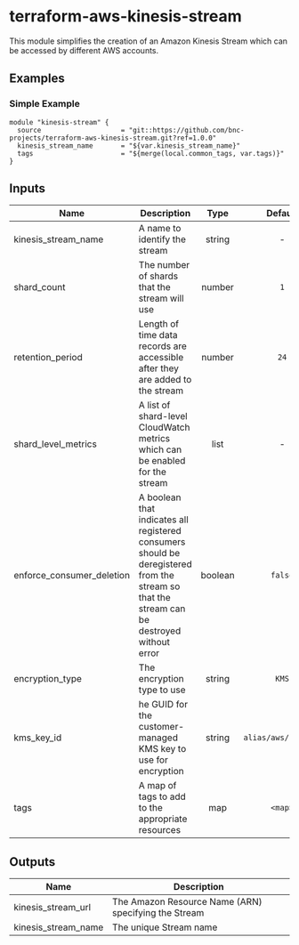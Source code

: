 # terraform-aws-kinesis-stream

This module simplifies the creation of an Amazon Kinesis Stream which can be accessed by different AWS accounts.

## Examples
### Simple Example

```
module "kinesis-stream" {
  source                    = "git::https://github.com/bnc-projects/terraform-aws-kinesis-stream.git?ref=1.0.0"
  kinesis_stream_name       = "${var.kinesis_stream_name}"
  tags                      = "${merge(local.common_tags, var.tags)}"
}
```

## Inputs

| Name | Description | Type | Default | Required |
|------|-------------|:----:|:-----:|:-----:|
| kinesis_stream_name | A name to identify the stream | string | - | yes |
| shard_count | The number of shards that the stream will use | number | `1` | no |
| retention_period | Length of time data records are accessible after they are added to the stream | number | `24` | no |
| shard_level_metrics | A list of shard-level CloudWatch metrics which can be enabled for the stream | list | - | no |
| enforce_consumer_deletion | A boolean that indicates all registered consumers should be deregistered from the stream so that the stream can be destroyed without error | boolean | `false` | no |
| encryption_type | The encryption type to use | string | `KMS` | no |
| kms_key_id | he GUID for the customer-managed KMS key to use for encryption| string | `alias/aws/kinesis` | no |
| tags | A map of tags to add to the appropriate resources | map | `<map>` | no |

## Outputs

| Name | Description |
|------|-------------|
| kinesis_stream_url  | The Amazon Resource Name (ARN) specifying the Stream |
| kinesis_stream_name | The unique Stream name |
